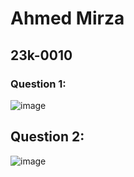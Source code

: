 # Ahmed Mirza
## 23k-0010

### Question 1:
![image](https://github.com/ahmedmirza1234/PfFall23/assets/142867716/02a7aa60-79a7-4411-9ad2-6af633dbada8)

## Question 2: 
![image](https://github.com/ahmedmirza1234/PfFall23/assets/142867716/95643279-e74f-4904-a9d1-7c4c47a2c247)
